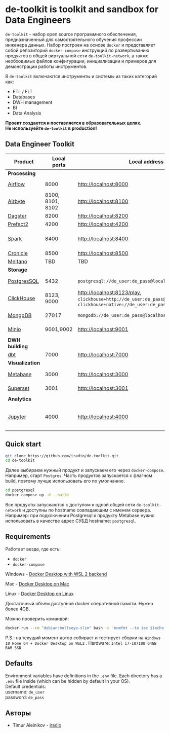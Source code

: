# de-toolkit is toolkit and sandbox for Data Engineers
`de-toolkit` - набор open source программного обеспечения, предназначенный для самостоятельного обучения профессии инженера данных. Набор построен на основе `docker` и представляет собой репозиторий `docker-compose` инструкций по развертыванию продуктов в общей виртуальной сети `de-toolkit-network`, а также необходимых файлов конфигурации, инициализации и примеров для демонстрации работы инструментов.

В `de-toolkit` включаются инструменты и системы из таких категорий как:
- ETL / ELT
- Databases
- DWH management
- BI
- Data Analysis

**Проект создается и поставляется в образовательных целях.**  
**Не используейте `de-toolkit` в production!**

## Data Engineer Toolkit
| Product | Local ports | Local address | Credentials | Internal hostname |
| --- | --- | --- | --- | --- | 
| **Processing** |
| [Airflow](./airflow) | 8000 | [http://localhost:8000](http://localhost:8000) | l: `de_user`, p: `de_pass` | airflow* |
| [Airbyte](./airbyte) | 8100, 8101, 8102 | [http://localhost:8100](http://localhost:8100)|  l: `de_user`, p: `de_pass`  | airbyte* |
| [Dagster](./dagster) | 8200 | [http://localhost:8200](http://localhost:8200)| *no auth* | dagster |
| [Prefect2](./prefect2) | 4200 | [http://localhost:4200](http://localhost:4200) | *no auth* [Docs](https://docs.prefect.io/)  | prefect* |
| [Spark](./spark) | 8400 | [http://localhost:8400](http://localhost:8400) | *no auth* use check [spark/readme.md](./spark/readme.md) | spark, `spark://spark:7077` |
| [Cronicle](./cronicle) | 8500 |  [http://localhost:8500](http://localhost:8500) | l: `admin`, p: `admin`  | cronicle |
| [Meltano](./meltano/) | TBD | TBD | TBD | TBD|
| **Storage** |
| [PostgresSQL](./postgresql) | 5432 |  `postgresql://de_user:de_pass@localhost:5432/de` | db: `de`, l: `de_user`, p: `de_pass` | postgresql | 
| [ClickHouse](./clickhouse/) | 8123, 9000 | [http://localhost:8123/play](http://localhost:8123/play), `clickhouse+http://de_user:de_pass@localhost:8123/de`, `clickhouse+native://de_user:de_pass@localhost:9000/de` | db: `de`, l: `de_user`, p: `de_pass` | clickhouse |
| [MongoDB](./mongodb/) | 27017 | `mongodb://de_user:de_pass@localhost:27017/de` | db: `de`, l: `de_user`, p: `de_pass` | mongodb |
| [Minio](./minio/) | 9001,9002 |  [http://localhost:9001](http://localhost:9001) | l: `de_user`, p: `de_password` | minio |
| **DWH building** |
| [dbt](./dbt/) | 7000 | [http://localhost:7000](http://localhost:7000) | *no auth* | dbt* |
| **Visualization** |
| [Metabase](./metabase/) | 3000 | [http://localhost:3000](http://localhost:3000) | *set user on first start* | metabase |  
| [Superset](./superset/) | 3001 | [http://localhost:3001](http://localhost:3001) | l: `de_user`, p: `de_pass` | superset* |
| **Analytics** |
| [Jupyter](./jupyter/) | 4000 |  [http://localhost:4000](http://localhost:4000) | p: `de_pass` [change password instruction](./jupyter/notebooks/change_jypyter_pass.ipynb) | jupyter |


## Quick start
``` bash
git clone https://github.com/iradio/de-toolkit.git
cd de-toolkit
```
Далее выбираем нужный продукт и запускаем его через `docker-compose`. Например, старт `Postgres`. Часть продуктов запускается с флагном build, поэтому лучше использовать его по умолчанию.
```bash
cd postgresql
docker-compose up -d --build
```

Все продукты запускаются с доступом к одной общей сети `de-toolkit-network` и доступны по hostname совпадающим с именем сервера.  
Например: при подключении Postgresql к продукту Metabase нужно использовать в качестве адрес СУБД hostname: `postgresql`.


## Requirements
Работает везде, где есть:
- `docker`
- `docker-compose`

Windows - [Docker Desktop with WSL 2 backend](https://docs.docker.com/desktop/windows/wsl/)

Mac - [Docker Desktop on Mac](https://docs.docker.com/desktop/install/mac-install/)

Linux - [Docker Desktop on Linux](https://docs.docker.com/desktop/install/linux-install/)

Достаточный объем доступной docker оперативной памяти. Нужно более 4GB. 

Можно проверить командой:

``` bash
docker run --rm "debian:bullseye-slim" bash -c 'numfmt --to iec $(echo $(($(getconf _PHYS_PAGES) * $(getconf PAGE_SIZE))))' 
```
P.S.: на текущий момент автор собирает и тестирует сборки на `Windows 10 Home 64 + Docker Desktop on WSL2` . Hardware: `Intel i7-10710U 64GB RAM SSD`



## Defaults 
Environment variables have definitions in the `.env` file. Each directory has a `.env` file inside (which can be hidden by default in your OS).  
Default credentials:  
username: `de_user`  
password: `de_pass`  


## Авторы
- Timur Aleinikov - [iradio](https://github.com/iradio)